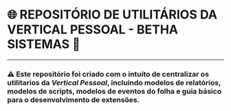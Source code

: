 # 🌐 REPOSITÓRIO DE UTILITÁRIOS DA VERTICAL PESSOAL - BETHA SISTEMAS 🏢
---
### ⚠️ Este repositório foi criado com o intuíto de centralizar os utilitarios da *Vertical Pessoal*, incluindo modelos de relatórios, modelos de scripts, modelos de eventos do folha e guia básico para o desenvolvimento de extensões. 
